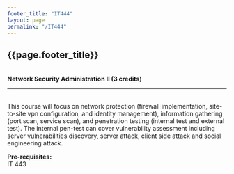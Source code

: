 ```yaml
---
footer_title: "IT444"
layout: page
permalink: "/IT444"
---
```


## {{page.footer_title}}
\
**Network Security Administration II (3 credits)**

---
\
This course will focus on network protection (firewall implementation, site-to-site vpn configuration, and identity management), information gathering (port scan, service scan), and penetration testing (internal test and external test). The internal pen-test can cover vulnerability assessment including server vulnerabilities discovery, server attack, client side attack and social engineering attack.

**Pre-requisites:**
\
IT 443